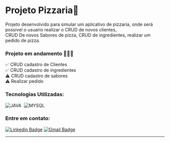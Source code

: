 <h1>Projeto Pizzaria🍕</h1>
<p> Projeto desenvolvido para simular um aplicativo de pizzaria, onde será possivel o usuario realizar o CRUD de novos clientes,<br>
CRUD De novos Sabores de pizza, CRUD de ingredientes, realizar um pedido de pizza.</p>

### Projeto em andamento 👷🏼‍♂️
✅ CRUD cadastro de Clientes <br>
✅ CRUD cadastro de ingredientes <br>
⚠️ CRUD cadastro de sabores<br>
⚠️ Realizar pedido <br>

### Tecnologias Utilizadas:
![JAVA](https://img.shields.io/badge/-JAVA-0D1117?style=for-the-badge&logo=java&logoColor=1572B6&labelColor=0D1117)&nbsp;
![MYSQL](https://img.shields.io/badge/-MYSQL-0D1117?style=for-the-badge&logo=mysql&labelColor=0D1117)&nbsp;

### Entre em contato:
[![Linkedin Badge](https://img.shields.io/badge/-Guilherme-blue?style=flat-square&logo=Linkedin&logoColor=white&link=https://www.linkedin.com/in/guilhermebmori/)](https://www.linkedin.com/in/guilhermebmori/)
[![Gmail Badge](https://img.shields.io/badge/-guilhermebmori@hotmail.com-c14438?style=flat-square&logo=Gmail&logoColor=white&link=mailto:guilhermebmori@hotmail.com)](mailto:guilhermebmori@hotmail.com)
<hr>
